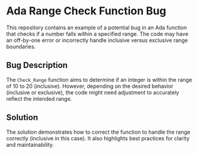 # Ada Range Check Function Bug
This repository contains an example of a potential bug in an Ada function that checks if a number falls within a specified range.  The code may have an off-by-one error or incorrectly handle inclusive versus exclusive range boundaries.

## Bug Description
The `Check_Range` function aims to determine if an integer is within the range of 10 to 20 (inclusive).  However, depending on the desired behavior (inclusive or exclusive), the code might need adjustment to accurately reflect the intended range.

## Solution
The solution demonstrates how to correct the function to handle the range correctly (inclusive in this case).  It also highlights best practices for clarity and maintainability.